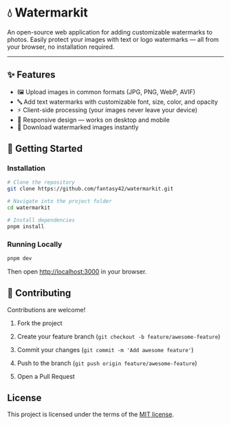 # 💧 Watermarkit

An open-source web application for adding customizable watermarks to photos.
Easily protect your images with text or logo watermarks — all from your browser, no installation required.

---

## ✨ Features

- 🖼️ Upload images in common formats (JPG, PNG, WebP, AVIF)
- 🔤 Add text watermarks with customizable font, size, color, and opacity
- ⚡ Client-side processing (your images never leave your device)
- 📱 Responsive design — works on desktop and mobile
- 💾 Download watermarked images instantly

## 🚀 Getting Started

### Installation

```bash
# Clone the repository
git clone https://github.com/fantasy42/watermarkit.git

# Navigate into the project folder
cd watermarkit

# Install dependencies
pnpm install
```

### Running Locally

```bash
pnpm dev
```

Then open [http://localhost:3000](http://localhost:3000) in your browser.

## 🤝 Contributing

Contributions are welcome!

1. Fork the project

2. Create your feature branch (`git checkout -b feature/awesome-feature`)

3. Commit your changes (`git commit -m 'Add awesome feature'`)

4. Push to the branch (`git push origin feature/awesome-feature`)

5. Open a Pull Request

## License

This project is licensed under the terms of the [MIT license](/LICENSE).
